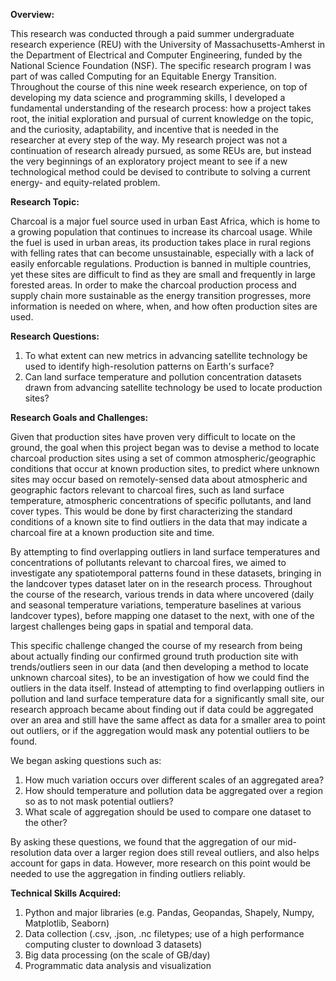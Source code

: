 **Overview:**

This research was conducted through a paid summer undergraduate research experience (REU) with the University of Massachusetts-Amherst in the Department of Electrical and Computer Engineering, funded by the National Science Foundation (NSF). The specific research program I was part of was called Computing for an Equitable Energy Transition. 
Throughout the course of this nine week research experience, on top of developing my data science and programming skills, I developed a fundamental understanding of the research process: how a project takes root, the initial exploration and pursual of current knowledge on the topic, and the curiosity, adaptability, and incentive that is needed in the researcher at every step of the way. My research project was not a continuation of research already pursued, as some REUs are, but instead the very beginnings of an exploratory project meant to see if a new technological method could be devised to contribute to solving a current energy- and equity-related problem.

**Research Topic:**

Charcoal is a major fuel source used in urban East Africa, which is home to a growing population that continues to increase its charcoal usage. While the fuel is used in urban areas, its production takes place in rural regions with felling rates that can become unsustainable, especially with a lack of easily enforcable regulations. Production is banned in multiple countries, yet these sites are difficult to find as they are small and frequently in large forested areas. In order to make the charcoal production process and supply chain more sustainable as the energy transition progresses, more information is needed on where, when, and how often production sites are used.

**Research Questions:**

1. To what extent can new metrics in advancing satellite technology be used to identify high-resolution patterns on Earth's surface?
2. Can land surface temperature and pollution concentration datasets drawn from advancing satellite technology be used to locate production sites?

**Research Goals and Challenges:**

Given that production sites have proven very difficult to locate on the ground, the goal when this project began was to devise a method to locate charcoal production sites using a set of common atmospheric/geographic conditions that occur at known production sites, to predict where unknown sites may occur based on remotely-sensed data about atmospheric and geographic factors relevant to charcoal fires, such as land surface temperature, atmospheric concentrations of specific pollutants, and land cover types. This would be done by first characterizing the standard conditions of a known site to find outliers in the data that may indicate a charcoal fire at a known production site and time.

By attempting to find overlapping outliers in land surface temperatures and concentrations of pollutants relevant to charcoal fires, we aimed to investigate any spatiotemporal patterns found in these datasets, bringing in the landcover types dataset later on in the research process. Throughout the course of the research, various trends in data where uncovered (daily and seasonal temperature variations, temperature baselines at various landcover types), before mapping one dataset to the next, with one of the largest challenges being gaps in spatial and temporal data. 

This specific challenge changed the course of my research from being about actually finding our confirmed ground truth production site with trends/outliers seen in our data (and then developing a method to locate unknown charcoal sites), to be an investigation of how we could find the outliers in the data itself. Instead of attempting to find overlapping outliers in pollution and land surface temperature data for a significantly small site, our research approach became about finding out if data could be aggregated over an area and still have the same affect as data for a smaller area to point out outliers, or if the aggregation would mask any potential outliers to be found. 

We began asking questions such as: 
1. How much variation occurs over different scales of an aggregated area?
2. How should temperature and pollution data be aggregated over a region so as to not mask potential outliers? 
3. What scale of aggregation should be used to compare one dataset to the other?

By asking these questions, we found that the aggregation of our mid-resolution data over a larger region does still reveal outliers, and also helps account for gaps in data. However, more research on this point would be needed to use the aggregation in finding outliers reliably.

**Technical Skills Acquired:**
1. Python and major libraries (e.g. Pandas, Geopandas, Shapely, Numpy, Matplotlib, Seaborn)
2. Data collection (.csv, .json, .nc filetypes; use of a high performance computing cluster to download 3 datasets)
3. Big data processing (on the scale of GB/day)
4. Programmatic data analysis and visualization
